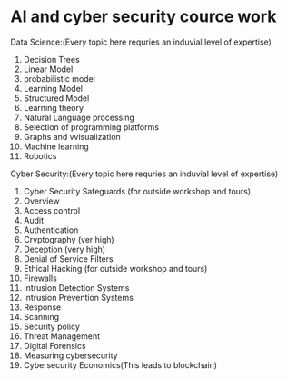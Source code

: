 # AI and cyber security cource work

Data Science:(Every topic here requries an induvial level of expertise)

1. Decision Trees
2. Linear Model
3. probabilistic model
4. Learning Model
5. Structured Model
6. Learning theory
7. Natural Language processing
8. Selection of programming platforms
9. Graphs and vvisualization
10. Machine learning
11. Robotics

Cyber Security:(Every topic here requries an induvial level of expertise)

1. Cyber Security Safeguards (for outside workshop and tours)
2. Overview 
3. Access control 
4. Audit 
5. Authentication 
6. Cryptography (ver high) 
7. Deception (very high)
8. Denial of Service Filters 
9. Ethical Hacking (for outside workshop and tours)
10. Firewalls 
11. Intrusion Detection Systems
12. Intrusion Prevention Systems  
13. Response 
14. Scanning 
15. Security policy 
16. Threat Management
17. Digital Forensics
18. Measuring cybersecurity
19. Cybersecurity Economics(This leads to blockchain)
